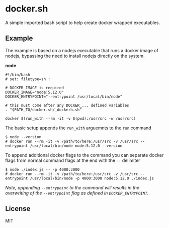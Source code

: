 # docker.sh

A simple imported bash script to help create docker wrapped executables.


## Example

The example is based on a nodejs executable that runs a docker image of nodejs, bypassing the need to install nodejs directly on the system.

__node__

    #!/bin/bash
    # set: filetype=sh :

    # DOCKER_IMAGE is required
    DOCKER_IMAGE="node:5.12.0"
    DOCKER_ENTRYPOINT="--entrypoint /usr/local/bin/node"

    # this must come after any DOCKER_... defined variables
    . "$PATH_TO/docker.sh/_dockerh.sh"

    docker $(run_with --rm -it -v $(pwd):/usr/src -w /usr/src)


The basic setup appends the `run_with` arguemnts to the `run` command

    $ node --version
    # docker run --rm -it -v /path/to/here:/usr/src -v /usr/src --entrypoint /usr/local/bin/node node:5.12.0 --version


To append additional docker flags to the command you can separate docker flags from normal command flags at the end with the `--` delimiter

    $ node ./index.js -- -p 4000:3000
    # docker run --rm -it -v /path/to/here:/usr/src -v /usr/src --entrypoint /usr/local/bin/node -p 4000:3000 node:5.12.0 ./index.js


*Note, appending `--entrypoint` to the command will results in the overwriting of the `--entrypoint` flag as defined in `DOCKER_ENTRYPOINT`.*


## License

MIT

